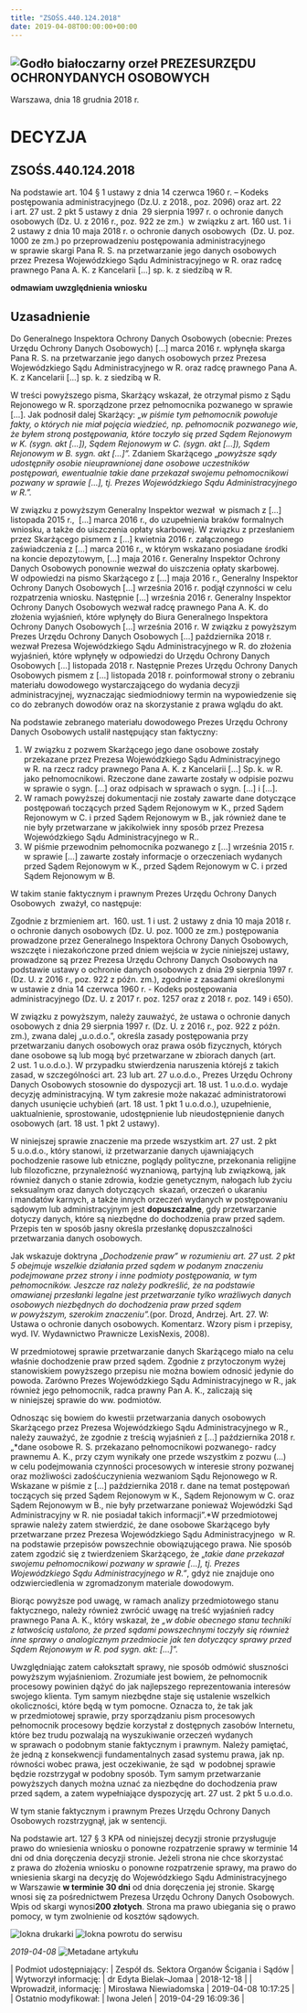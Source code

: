 ```yaml
---
title: "ZSOŚS.440.124.2018"
date: 2019-04-08T00:00:00+00:00
---
```



![Godło białoczarny orzeł](/bundles/app/img/orzeł2.png)
PREZESURZĘDU OCHRONYDANYCH OSOBOWYCH
------------------------------------




 Warszawa, dnia 18
 grudnia
 2018 r.
 


 DECYZJA
=========


ZSOŚS.440.124.2018
------------------


Na podstawie art. 104 § 1 ustawy z dnia 14 czerwca 1960 r. – Kodeks postępowania administracyjnego (Dz.U. z 2018., poz. 2096) oraz art. 22 i art. 27 ust. 2 pkt 5 ustawy z dnia  29 sierpnia 1997 r. o ochronie danych osobowych (Dz. U. z 2016 r., poz. 922 ze zm.)  w związku z art. 160 ust. 1 i 2 ustawy z dnia 10 maja 2018 r. o ochronie danych osobowych  (Dz. U. poz. 1000 ze zm.) po przeprowadzeniu postępowania administracyjnego w sprawie skargi Pana R. S. na przetwarzanie jego danych osobowych przez Prezesa Wojewódzkiego Sądu Administracyjnego w R. oraz radcę prawnego Pana A. K. z Kancelarii […] sp. k. z siedzibą w R.  


**odmawiam uwzględnienia wniosku**



**Uzasadnienie**
----------------


Do Generalnego Inspektora Ochrony Danych Osobowych (obecnie: Prezes Urzędu Ochrony Danych Osobowych) […] marca 2016 r. wpłynęła skarga Pana R. S. na przetwarzanie jego danych osobowych przez Prezesa Wojewódzkiego Sądu Administracyjnego w R. oraz radcę prawnego Pana A. K. z Kancelarii […] sp. k. z siedzibą w R.


W treści powyższego pisma, Skarżący wskazał, że otrzymał pismo z Sądu Rejonowego w R. sporządzone przez pełnomocnika pozwanego w sprawie […]. Jak podnosił dalej Skarżący: „*w piśmie tym pełnomocnik powołuje fakty, o których nie miał pojęcia wiedzieć, np. pełnomocnik pozwanego wie, że byłem stroną postępowania, które toczyło się przed Sądem Rejonowym w K. (sygn. akt […]), Sądem Rejonowym w C. (sygn. akt […]), Sądem Rejonowym w B. sygn. akt […]”.* Zdaniem Skarżącego „*powyższe sądy udostępniły osobie nieuprawnionej dane osobowe uczestników postępowań, ewentualnie takie dane przekazał swojemu pełnomocnikowi pozwany w sprawie […], tj. Prezes Wojewódzkiego Sądu Administracyjnego w R.”.*


W związku z powyższym Generalny Inspektor wezwał  w pismach z […] listopada 2015 r.,  […] marca 2016 r., do uzupełnienia braków formalnych wniosku, a także do uiszczenia opłaty skarbowej. W związku z przesłaniem przez Skarżącego pismem z […] kwietnia 2016 r. załączonego zaświadczenia z […] marca 2016 r., w którym wskazano posiadane środki na koncie depozytowym, […] maja 2016 r. Generalny Inspektor Ochrony Danych Osobowych ponownie wezwał do uiszczenia opłaty skarbowej. W odpowiedzi na pismo Skarżącego z […] maja 2016 r., Generalny Inspektor Ochrony Danych Osobowych […] września 2016 r. podjął czynności w celu rozpatrzenia wniosku. Następnie […] września 2016 r. Generalny Inspektor Ochrony Danych Osobowych wezwał radcę prawnego Pana A. K. do złożenia wyjaśnień, które wpłynęły do Biura Generalnego Inspektora Ochrony Danych Osobowych […] września 2016 r. W związku z powyższym Prezes Urzędu Ochrony Danych Osobowych […] października 2018 r. wezwał Prezesa Wojewódzkiego Sądu Administracyjnego w R. do złożenia wyjaśnień, które wpłynęły w odpowiedzi do Urzędu Ochrony Danych Osobowych […] listopada 2018 r. Następnie Prezes Urzędu Ochrony Danych Osobowych pismem z […] listopada 2018 r. poinformował strony o zebraniu materiału dowodowego wystarczającego do wydania decyzji administracyjnej, wyznaczając siedmiodniowy termin na wypowiedzenie się co do zebranych dowodów oraz na skorzystanie z prawa wglądu do akt.  


Na podstawie zebranego materiału dowodowego Prezes Urzędu Ochrony Danych Osobowych ustalił następujący stan faktyczny:


1. W związku z pozwem Skarżącego jego dane osobowe zostały przekazane przez Prezesa Wojewódzkiego Sądu Administracyjnego w R. na rzecz radcy prawnego Pana A. K. z Kancelarii […] Sp. k. w R. jako pełnomocnikowi. Rzeczone dane zawarte zostały w odpisie pozwu w sprawie o sygn. […] oraz odpisach w sprawach o sygn. […] i […].
2. W ramach powyższej dokumentacji nie zostały zawarte dane dotyczące postępowań toczących przed Sądem Rejonowym w K., przed Sądem Rejonowym w C. i przed Sądem Rejonowym w B., jak również dane te nie były przetwarzane w jakikolwiek inny sposób przez Prezesa Wojewódzkiego Sądu Administracyjnego w R..
3. W piśmie przewodnim pełnomocnika pozwanego z […] września 2015 r. w sprawie […] zawarte zostały informacje o orzeczeniach wydanych przed Sądem Rejonowym w K., przed Sądem Rejonowym w C. i przed Sądem Rejonowym w B.


W takim stanie faktycznym i prawnym Prezes Urzędu Ochrony Danych Osobowych  zważył, co następuje:


Zgodnie z brzmieniem art.  160. ust. 1 i ust. 2 ustawy z dnia 10 maja 2018 r. o ochronie danych osobowych (Dz. U. poz. 1000 ze zm.) postępowania prowadzone przez Generalnego Inspektora Ochrony Danych Osobowych, wszczęte i niezakończone przed dniem wejścia w życie niniejszej ustawy, prowadzone są przez Prezesa Urzędu Ochrony Danych Osobowych na podstawie ustawy o ochronie danych osobowych z dnia 29 sierpnia 1997 r. (Dz. U. z 2016 r., poz. 922 z późn. zm.), zgodnie z zasadami określonymi w ustawie z dnia 14 czerwca 1960 r. - Kodeks postępowania administracyjnego (Dz. U. z 2017 r. poz. 1257 oraz z 2018 r. poz. 149 i 650).


W związku z powyższym, należy zauważyć, że ustawa o ochronie danych osobowych z dnia 29 sierpnia 1997 r. (Dz. U. z 2016 r., poz. 922 z późn. zm.), zwana dalej „u.o.d.o.”, określa zasady postępowania przy przetwarzaniu danych osobowych oraz prawa osób fizycznych, których dane osobowe są lub mogą być przetwarzane w zbiorach danych (art. 2 ust. 1 u.o.d.o.). W przypadku stwierdzenia naruszenia którejś z takich zasad, w szczególności art. 23 lub art. 27 u.o.d.o., Prezes Urzędu Ochrony Danych Osobowych stosownie do dyspozycji art. 18 ust. 1 u.o.d.o. wydaje decyzję administracyjną. W tym zakresie może nakazać administratorowi danych usunięcie uchybień (art. 18 ust. 1 pkt 1 u.o.d.o.), uzupełnienie, uaktualnienie, sprostowanie, udostępnienie lub nieudostępnienie danych osobowych (art. 18 ust. 1 pkt 2 ustawy).


W niniejszej sprawie znaczenie ma przede wszystkim art. 27 ust. 2 pkt 5 u.o.d.o., który stanowi, iż przetwarzanie danych ujawniających pochodzenie rasowe lub etniczne, poglądy polityczne, przekonania religijne lub filozoficzne, przynależność wyznaniową, partyjną lub związkową, jak również danych o stanie zdrowia, kodzie genetycznym, nałogach lub życiu seksualnym oraz danych dotyczących  skazań, orzeczeń o ukaraniu i mandatów karnych, a także innych orzeczeń wydanych w postępowaniu sądowym lub administracyjnym jest **dopuszczalne**, gdy przetwarzanie dotyczy danych, które są niezbędne do dochodzenia praw przed sądem. Przepis ten w sposób jasny określa przesłankę dopuszczalności przetwarzania danych osobowych.


Jak wskazuje doktryna „*Dochodzenie praw” w rozumieniu art. 27 ust. 2 pkt 5 obejmuje wszelkie działania przed sądem w podanym znaczeniu podejmowane przez strony i inne podmioty postępowania, w tym pełnomocników. Jeszcze raz należy podkreślić, że na podstawie omawianej przesłanki legalne jest przetwarzanie tylko wrażliwych danych osobowych niezbędnych do dochodzenia praw przed sądem w powyższym, szerokim znaczeniu”.*(por. Drozd, Andrzej. Art. 27. W: Ustawa o ochronie danych osobowych. Komentarz. Wzory pism i przepisy, wyd. IV. Wydawnictwo Prawnicze LexisNexis, 2008).


W przedmiotowej sprawie przetwarzanie danych Skarżącego miało na celu właśnie dochodzenie praw przed sądem. Zgodnie z przytoczonym wyżej stanowiskiem powyższego przepisu nie można bowiem odnosić jedynie do powoda. Zarówno Prezes Wojewódzkiego Sądu Administracyjnego w R., jak również jego pełnomocnik, radca prawny Pan A. K., zaliczają się w niniejszej sprawie do ww. podmiotów.


Odnosząc się bowiem do kwestii przetwarzania danych osobowych Skarżącego przez Prezesa Wojewódzkiego Sądu Administracyjnego w R., należy zauważyć, że zgodnie z treścią wyjaśnień z […] października 2018 r. „*dane osobowe R. S. przekazano pełnomocnikowi pozwanego- radcy prawnemu A. K., przy czym wynikały one przede wszystkim z pozwu (…) w celu podejmowania czynności procesowych w interesie strony pozwanej oraz możliwości zadośćuczynienia wezwaniom Sądu Rejonowego w R. Wskazane w piśmie z […] października 2018 r. dane na temat postępowań toczących się przed Sądem Rejonowym w K., Sądem Rejonowym w C. oraz Sądem Rejonowym w B., nie były przetwarzane ponieważ Wojewódzki Sąd Administracyjny w R. nie posiadał takich informacji”.*W przedmiotowej sprawie należy zatem stwierdzić, że dane osobowe Skarżącego były przetwarzane przez Prezesa Wojewódzkiego Sądu Administracyjnego  w R. na podstawie przepisów powszechnie obowiązującego prawa. Nie sposób zatem zgodzić się z twierdzeniem Skarżącego, że „*takie dane przekazał swojemu pełnomocnikowi pozwany w sprawie […], tj. Prezes Wojewódzkiego Sądu Administracyjnego w R.”*, gdyż nie znajduje ono odzwierciedlenia w zgromadzonym materiale dowodowym.


Biorąc powyższe pod uwagę, w ramach analizy przedmiotowego stanu faktycznego, należy również zwrócić uwagę na treść wyjaśnień radcy prawnego Pana A. K., który wskazał, że *„w dobie obecnego stanu techniki z łatwością ustalono, że przed sądami powszechnymi toczyły się również inne sprawy o analogicznym przedmiocie jak ten dotyczący sprawy przed Sądem Rejonowym w R. pod sygn. akt: […]”.*


Uwzględniając zatem całokształt sprawy, nie sposób odmówić słuszności powyższym wyjaśnieniom. Zrozumiałe jest bowiem, że pełnomocnik procesowy powinien dążyć do jak najlepszego reprezentowania interesów swojego klienta. Tym samym niezbędne staje się ustalenie wszelkich okoliczności, które będą w tym pomocne. Oznacza to, że tak jak w przedmiotowej sprawie, przy sporządzaniu pism procesowych pełnomocnik procesowy będzie korzystał z dostępnych zasobów Internetu, które bez trudu pozwalają na wyszukiwanie orzeczeń wydanych w sprawach o podobnym stanie faktycznym i prawnym. Należy pamiętać, że jedną z konsekwencji fundamentalnych zasad systemu prawa, jak np. równości wobec prawa, jest oczekiwanie, że sąd  w podobnej sprawie będzie rozstrzygał w podobny sposób. Tym samym przetwarzanie powyższych danych można uznać za niezbędne do dochodzenia praw przed sądem, a zatem wypełniające dyspozycję art. 27 ust. 2 pkt 5 u.o.d.o.


W tym stanie faktycznym i prawnym Prezes Urzędu Ochrony Danych Osobowych rozstrzygnął, jak w sentencji. 


Na podstawie art. 127 § 3 KPA od niniejszej decyzji stronie przysługuje prawo do wniesienia wniosku o ponowne rozpatrzenie sprawy w terminie 14 dni od dnia doręczenia decyzji stronie. Jeżeli strona nie chce skorzystać z prawa do złożenia wniosku o ponowne rozpatrzenie sprawy, ma prawo do wniesienia skargi na decyzję do Wojewódzkiego Sądu Administracyjnego w Warszawie **w terminie 30 dni** od dnia doręczenia jej stronie. Skargę wnosi się za pośrednictwem Prezesa Urzędu Ochrony Danych Osobowych. Wpis od skargi wynosi**200 złotych**. Strona ma prawo ubiegania się o prawo pomocy, w tym zwolnienie od kosztów sądowych.



![Iokna drukarki](/bundles/app/img/ico/print.svg "Kliknij aby zobaczyć wersję do wydruku.")
![Iokna powrotu do serwisu](/bundles/app/img/ico/back.svg "Kliknij aby wrócić do normalnej wersji serwisu.")


*2019-04-08*
![Metadane artykułu](/bundles/app/img/metadane-s3.png "Metadane artykułu")




| Podmiot udostępniający: | Zespół ds. Sektora Organów Ścigania i Sądów |
| Wytworzył informację: | dr Edyta Bielak–Jomaa | 2018-12-18 |
| Wprowadził‚ informację: | Mirosława Niewiadomska | 2019-04-08 10:17:25 |
| Ostatnio modyfikował: | Iwona Jeleń | 2019-04-29 16:09:36 |


